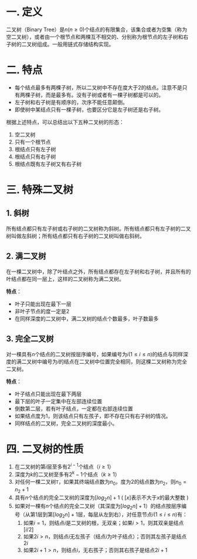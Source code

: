 # 一. 定义

二叉树（Binary Tree）是$n(n\geqslant 0)$个结点的有限集合，该集合或者为空集（称为空二叉树），或者由一个根节点和两棵互不相交的、分别称为根节点的左子树和右子树的二叉树组成。一般用链式存储结构实现。



# 二. 特点

-   每个结点最多有两棵子树，所以二叉树中不存在度大于2的结点。注意不是只有两棵子树，而是最多有。没有子树或者有一棵子树都是可以的。
-   左子树和右子树是有顺序的，次序不能任意颠倒。
-   即使树中某结点只有一棵子树，也要区分它是左子树还是右子树。



根据上述特点，可以总结出以下五种二叉树的形态：

1.   空二叉树
2.   只有一个根节点
3.   根结点只有左子树
4.   根结点只有右子树
5.   根结点既有左子树又有右子树



# 三. 特殊二叉树

## 1. 斜树

所有结点都只有左子树或右子树的二叉树称为斜树。所有结点都只有左子树的二叉树叫做左斜树；所有结点都只有右子树的二叉树叫做右斜树。



## 2. 满二叉树

在一棵二叉树中，除了叶结点之外，所有结点都存在左子树和右子树，并且所有的叶结点都在同一层上，这样的二叉树称为满二叉树。

**特点**：

-   叶子只能出现在最下一层
-   非叶子节点的度一定是2
-   在同样深度的二叉树中，满二叉树的结点个数最多，叶子数最多



## 3. 完全二叉树

对一棵具有$n$个结点的二叉树按层序编号，如果编号为$i(1\leqslant i\leqslant n)$的结点与同样深度的满二叉树中编号为$i$的结点在二叉树中位置完全相同，则这棵二叉树称为完全二叉树。

**特点**：

-   叶子结点只能出现在最下两层
-   最下层的叶子一定集中在左部连续位置
-   倒数第二层，若有叶子结点，一定都在右部连续位置
-   如果结点度为1，则该结点只有左孩子，即不存在只有右子树的情况。
-   同样结点的二叉树，完全二叉树的深度最小。



# 四. 二叉树的性质

1.   在二叉树的第$i$层至多有$2^{i-1}$个结点（$i\geqslant 1$）
2.   深度为$k$的二叉树至多有$2^k-1$个结点（$k\geqslant 1$）
3.   对任何一棵二叉树`T`，如果其终端结点数为$n_0$，度为2的结点数为$n_2$，则$n_0=n_2+1$
4.   具有$n$个结点的完全二叉树的深度为$[log_2 n]+1$ ( $[x]$表示不大于$x$的最大整数 )
5.   如果对一棵有$n$个结点的完全二叉树（其深度为$[log_2 n]+1$）的结点按层序编号（从第1层到第$[log_2 n]+1$层，每层从左到右），对任意节点$i(1\leqslant i \leqslant n)$有：
     1.   如果$i=1$，则结点$i$是二叉树的根，无双亲；如果$i>1$，则其双亲是结点$[i/2]$
     2.   如果$2i>n$，则结点$i$无左孩子（结点$i$为叶子结点）；否则其左孩子是结点$2i$
     3.   如果$2i+1>n$，则结点$i$，无右孩子；否则其右孩子是结点$2i+1$

